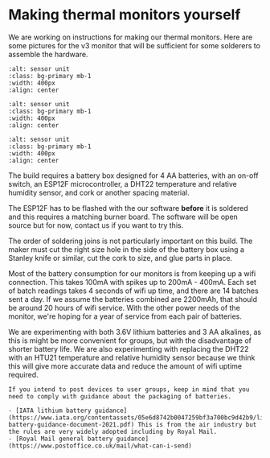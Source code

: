 
# Making thermal monitors yourself

We are working on instructions for making our thermal monitors.  Here are some pictures for the v3 monitor that will be sufficient for some solderers to assemble the hardware.  

```{image} /images/making/inside-of-battery-box.jpg
:alt: sensor unit
:class: bg-primary mb-1
:width: 400px
:align: center
```


```{image} /images/making/wiring-diagram.jpg
:alt: sensor unit
:class: bg-primary mb-1
:width: 400px
:align: center
```


```{image} /images/making/completed-build.jpg
:alt: sensor unit
:class: bg-primary mb-1
:width: 400px
:align: center
```

The build requires a battery box designed for 4 AA batteries, with an on-off switch, an ESP12F microcontroller, a DHT22 temperature and relative humidity sensor, and cork or another spacing material.  

The ESP12F has to be flashed with the our software **before** it is soldered and this requires a matching burner board. The software will be open source but for now, contact us if you want to try this.

The order of soldering joins is not particularly important on this build.  The maker must cut the right size hole in the side of the battery box using a Stanley knife or similar, cut the cork to size, and glue parts in place.

Most of the battery consumption for our monitors is from keeping up a wifi connection.  This takes 100mA with spikes up to 200mA - 400mA. Each set of batch readings takes 4 seconds of wifi up time, and there are 14 batches sent a day. If we assume the batteries combined are 2200mAh, that should be around 20 hours of wifi service.  With the other power needs of the monitor, we're hoping for a year of service from each pair of batteries.

We are experimenting with both 3.6V lithium batteries and 3 AA alkalines, as this is might be more convenient for groups, but with the disadvantage of shorter battery life.   We are also experimenting with replacing the DHT22 with an HTU21 temperature and relative humidity sensor because we think this will give more accurate data and reduce the amount of wifi uptime required.

```{admonition} Important
If you intend to post devices to user groups, keep in mind that you need to comply with guidance about the packaging of batteries.

- [IATA lithium battery guidance](https://www.iata.org/contentassets/05e6d8742b0047259bf3a700bc9d42b9/lithium-battery-guidance-document-2021.pdf) This is from the air industry but the rules are very widely adopted including by Royal Mail.
- [Royal Mail general battery guidance](https://www.postoffice.co.uk/mail/what-can-i-send)
```